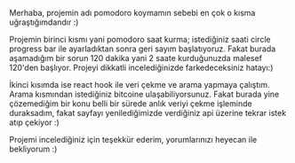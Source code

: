 Merhaba, projemin adı pomodoro koymamın sebebi en çok o kısma uğraştığımdandır :)

Projemin birinci kısmı yani pomodoro saat kurma;  istediğiniz saati circle progress bar ile ayarladıktan sonra geri sayım başlatıyoruz. Fakat burada aşamadığım bir sorun 120 dakika yani 2 saate kurduğunuzda malesef 120'den başlıyor. Projeyi dikkatli incelediğinizde farkedeceksiniz hatayı:)

İkinci kısımda ise react hook ile veri çekme ve arama yapmaya çalıştım. Arama kısmından istediğiniz bitcoine ulaşabiliyorsunuz. Fakat burada yine çözemediğim bir konu  belli bir sürede anlık veriyi çekme işleminde duraksadım, fakat sayfayı yenilediğimizde verdiğiniz api üzerine tekrar istek atıp çekiyor :)


Projemi incelediğiniz için teşekkür ederim, yorumlarınızı heyecan ile bekliyorum :)
